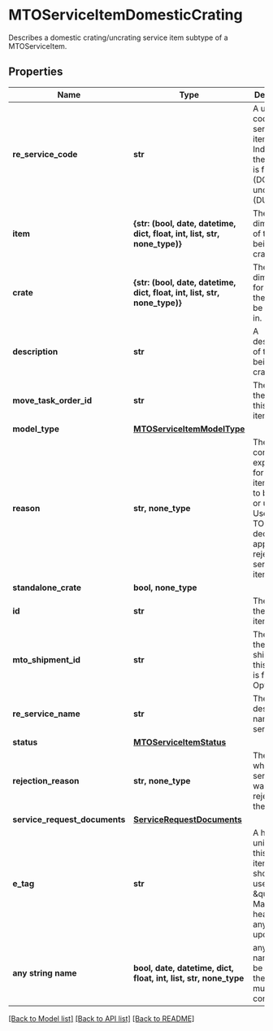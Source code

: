 # MTOServiceItemDomesticCrating

Describes a domestic crating/uncrating service item subtype of a MTOServiceItem.

## Properties
Name | Type | Description | Notes
------------ | ------------- | ------------- | -------------
**re_service_code** | **str** | A unique code for the service item. Indicates if the service is for crating (DCRT) or uncrating (DUCRT). | 
**item** | **{str: (bool, date, datetime, dict, float, int, list, str, none_type)}** | The dimensions of the item being crated. | 
**crate** | **{str: (bool, date, datetime, dict, float, int, list, str, none_type)}** | The dimensions for the crate the item will be shipped in. | 
**description** | **str** | A description of the item being crated. | 
**move_task_order_id** | **str** | The ID of the move for this service item. | 
**model_type** | [**MTOServiceItemModelType**](MTOServiceItemModelType.md) |  | 
**reason** | **str, none_type** | The contractor&#39;s explanation for why an item needed to be crated or uncrated. Used by the TOO while deciding to approve or reject the service item.  | [optional] 
**standalone_crate** | **bool, none_type** |  | [optional] 
**id** | **str** | The ID of the service item. | [optional] [readonly] 
**mto_shipment_id** | **str** | The ID of the shipment this service is for, if any. Optional. | [optional] 
**re_service_name** | **str** | The full descriptive name of the service. | [optional] [readonly] 
**status** | [**MTOServiceItemStatus**](MTOServiceItemStatus.md) |  | [optional] 
**rejection_reason** | **str, none_type** | The reason why this service item was rejected by the TOO. | [optional] [readonly] 
**service_request_documents** | [**ServiceRequestDocuments**](ServiceRequestDocuments.md) |  | [optional] 
**e_tag** | **str** | A hash unique to this service item that should be used as the \&quot;If-Match\&quot; header for any updates. | [optional] [readonly] 
**any string name** | **bool, date, datetime, dict, float, int, list, str, none_type** | any string name can be used but the value must be the correct type | [optional]

[[Back to Model list]](../README.md#documentation-for-models) [[Back to API list]](../README.md#documentation-for-api-endpoints) [[Back to README]](../README.md)


